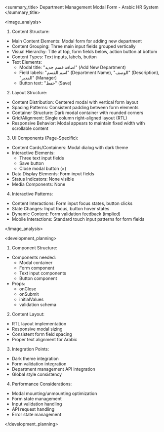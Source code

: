 <summary_title>
Department Management Modal Form - Arabic HR System
</summary_title>

<image_analysis>
1. Content Structure:
- Main Content Elements: Modal form for adding new department
- Content Grouping: Three main input fields grouped vertically
- Visual Hierarchy: Title at top, form fields below, action button at bottom
- Content Types: Text inputs, labels, button
- Text Elements:
  * Modal title: "اضافة قسم جديد" (Add New Department)
  * Field labels: "اسم القسم" (Department Name), "الوصف" (Description), "المدير" (Manager)
  * Button text: "حفظ" (Save)

2. Layout Structure:
- Content Distribution: Centered modal with vertical form layout
- Spacing Patterns: Consistent padding between form elements
- Container Structure: Dark modal container with rounded corners
- Grid/Alignment: Single column right-aligned layout (RTL)
- Responsive Behavior: Modal appears to maintain fixed width with scrollable content

3. UI Components (Page-Specific):
- Content Cards/Containers: Modal dialog with dark theme
- Interactive Elements: 
  * Three text input fields
  * Save button
  * Close modal button (×)
- Data Display Elements: Form input fields
- Status Indicators: None visible
- Media Components: None

4. Interactive Patterns:
- Content Interactions: Form input focus states, button clicks
- State Changes: Input focus, button hover states
- Dynamic Content: Form validation feedback (implied)
- Mobile Interactions: Standard touch input patterns for form fields

</image_analysis>

<development_planning>
1. Component Structure:
- Components needed:
  * Modal container
  * Form component
  * Text input components
  * Button component
- Props:
  * onClose
  * onSubmit
  * initialValues
  * validation schema

2. Content Layout:
- RTL layout implementation
- Responsive modal sizing
- Consistent form field spacing
- Proper text alignment for Arabic

3. Integration Points:
- Dark theme integration
- Form validation integration
- Department management API integration
- Global style consistency

4. Performance Considerations:
- Modal mounting/unmounting optimization
- Form state management
- Input validation handling
- API request handling
- Error state management

</development_planning>